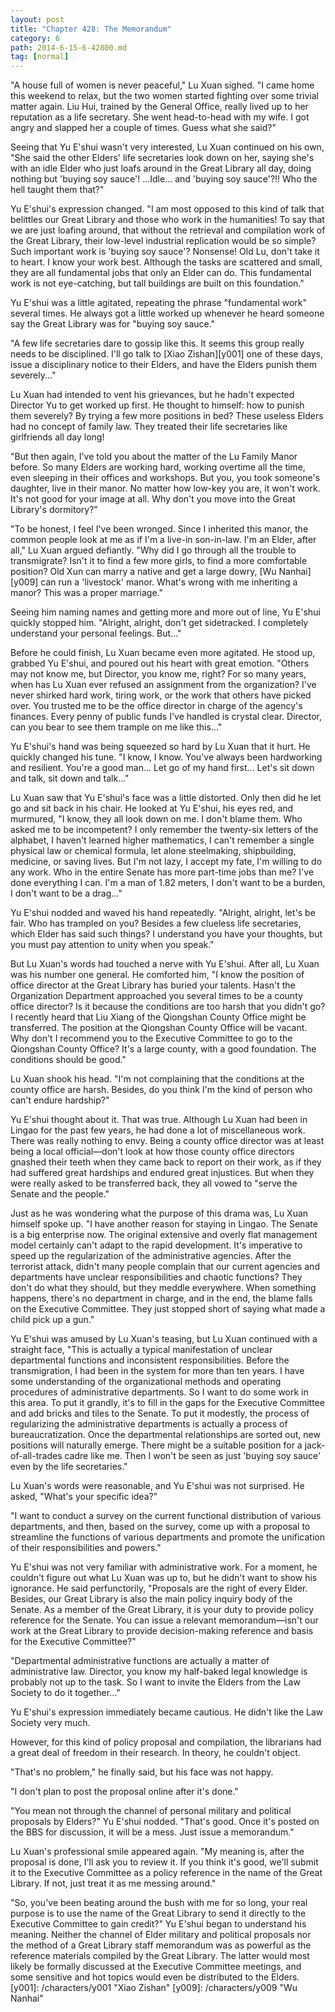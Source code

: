 ```yaml
---
layout: post
title: "Chapter 428: The Memorandum"
category: 6
path: 2014-6-15-6-42800.md
tag: [normal]
---
```


"A house full of women is never peaceful," Lu Xuan sighed. "I came home this weekend to relax, but the two women started fighting over some trivial matter again. Liu Hui, trained by the General Office, really lived up to her reputation as a life secretary. She went head-to-head with my wife. I got angry and slapped her a couple of times. Guess what she said?"

Seeing that Yu E'shui wasn't very interested, Lu Xuan continued on his own, "She said the other Elders' life secretaries look down on her, saying she's with an idle Elder who just loafs around in the Great Library all day, doing nothing but 'buying soy sauce'! ...Idle... and 'buying soy sauce'?!! Who the hell taught them that?"

Yu E'shui's expression changed. "I am most opposed to this kind of talk that belittles our Great Library and those who work in the humanities! To say that we are just loafing around, that without the retrieval and compilation work of the Great Library, their low-level industrial replication would be so simple? Such important work is 'buying soy sauce'? Nonsense! Old Lu, don't take it to heart. I know your work best. Although the tasks are scattered and small, they are all fundamental jobs that only an Elder can do. This fundamental work is not eye-catching, but tall buildings are built on this foundation."

Yu E'shui was a little agitated, repeating the phrase "fundamental work" several times. He always got a little worked up whenever he heard someone say the Great Library was for "buying soy sauce."

"A few life secretaries dare to gossip like this. It seems this group really needs to be disciplined. I'll go talk to [Xiao Zishan][y001] one of these days, issue a disciplinary notice to their Elders, and have the Elders punish them severely..."

Lu Xuan had intended to vent his grievances, but he hadn't expected Director Yu to get worked up first. He thought to himself: how to punish them severely? By trying a few more positions in bed? These useless Elders had no concept of family law. They treated their life secretaries like girlfriends all day long!

"But then again, I've told you about the matter of the Lu Family Manor before. So many Elders are working hard, working overtime all the time, even sleeping in their offices and workshops. But you, you took someone's daughter, live in their manor. No matter how low-key you are, it won't work. It's not good for your image at all. Why don't you move into the Great Library's dormitory?"

"To be honest, I feel I've been wronged. Since I inherited this manor, the common people look at me as if I'm a live-in son-in-law. I'm an Elder, after all," Lu Xuan argued defiantly. "Why did I go through all the trouble to transmigrate? Isn't it to find a few more girls, to find a more comfortable position? Old Xun can marry a native and get a large dowry, [Wu Nanhai][y009] can run a 'livestock' manor. What's wrong with me inheriting a manor? This was a proper marriage."

Seeing him naming names and getting more and more out of line, Yu E'shui quickly stopped him. "Alright, alright, don't get sidetracked. I completely understand your personal feelings. But..."

Before he could finish, Lu Xuan became even more agitated. He stood up, grabbed Yu E'shui, and poured out his heart with great emotion. "Others may not know me, but Director, you know me, right? For so many years, when has Lu Xuan ever refused an assignment from the organization? I've never shirked hard work, tiring work, or the work that others have picked over. You trusted me to be the office director in charge of the agency's finances. Every penny of public funds I've handled is crystal clear. Director, can you bear to see them trample on me like this..."

Yu E'shui's hand was being squeezed so hard by Lu Xuan that it hurt. He quickly changed his tune. "I know, I know. You've always been hardworking and resilient. You're a good man... Let go of my hand first... Let's sit down and talk, sit down and talk..."

Lu Xuan saw that Yu E'shui's face was a little distorted. Only then did he let go and sit back in his chair. He looked at Yu E'shui, his eyes red, and murmured, "I know, they all look down on me. I don't blame them. Who asked me to be incompetent? I only remember the twenty-six letters of the alphabet, I haven't learned higher mathematics, I can't remember a single physical law or chemical formula, let alone steelmaking, shipbuilding, medicine, or saving lives. But I'm not lazy, I accept my fate, I'm willing to do any work. Who in the entire Senate has more part-time jobs than me? I've done everything I can. I'm a man of 1.82 meters, I don't want to be a burden, I don't want to be a drag..."

Yu E'shui nodded and waved his hand repeatedly. "Alright, alright, let's be fair. Who has trampled on you? Besides a few clueless life secretaries, which Elder has said such things? I understand you have your thoughts, but you must pay attention to unity when you speak."

But Lu Xuan's words had touched a nerve with Yu E'shui. After all, Lu Xuan was his number one general. He comforted him, "I know the position of office director at the Great Library has buried your talents. Hasn't the Organization Department approached you several times to be a county office director? Is it because the conditions are too harsh that you didn't go? I recently heard that Liu Xiang of the Qiongshan County Office might be transferred. The position at the Qiongshan County Office will be vacant. Why don't I recommend you to the Executive Committee to go to the Qiongshan County Office? It's a large county, with a good foundation. The conditions should be good."

Lu Xuan shook his head. "I'm not complaining that the conditions at the county office are harsh. Besides, do you think I'm the kind of person who can't endure hardship?"

Yu E'shui thought about it. That was true. Although Lu Xuan had been in Lingao for the past few years, he had done a lot of miscellaneous work. There was really nothing to envy. Being a county office director was at least being a local official—don't look at how those county office directors gnashed their teeth when they came back to report on their work, as if they had suffered great hardships and endured great injustices. But when they were really asked to be transferred back, they all vowed to "serve the Senate and the people."

Just as he was wondering what the purpose of this drama was, Lu Xuan himself spoke up. "I have another reason for staying in Lingao. The Senate is a big enterprise now. The original extensive and overly flat management model certainly can't adapt to the rapid development. It's imperative to speed up the regularization of the administrative agencies. After the terrorist attack, didn't many people complain that our current agencies and departments have unclear responsibilities and chaotic functions? They don't do what they should, but they meddle everywhere. When something happens, there's no department in charge, and in the end, the blame falls on the Executive Committee. They just stopped short of saying what made a child pick up a gun."

Yu E'shui was amused by Lu Xuan's teasing, but Lu Xuan continued with a straight face, "This is actually a typical manifestation of unclear departmental functions and inconsistent responsibilities. Before the transmigration, I had been in the system for more than ten years. I have some understanding of the organizational methods and operating procedures of administrative departments. So I want to do some work in this area. To put it grandly, it's to fill in the gaps for the Executive Committee and add bricks and tiles to the Senate. To put it modestly, the process of regularizing the administrative departments is actually a process of bureaucratization. Once the departmental relationships are sorted out, new positions will naturally emerge. There might be a suitable position for a jack-of-all-trades cadre like me. Then I won't be seen as just 'buying soy sauce' even by the life secretaries."

Lu Xuan's words were reasonable, and Yu E'shui was not surprised. He asked, "What's your specific idea?"

"I want to conduct a survey on the current functional distribution of various departments, and then, based on the survey, come up with a proposal to streamline the functions of various departments and promote the unification of their responsibilities and powers."

Yu E'shui was not very familiar with administrative work. For a moment, he couldn't figure out what Lu Xuan was up to, but he didn't want to show his ignorance. He said perfunctorily, "Proposals are the right of every Elder. Besides, our Great Library is also the main policy inquiry body of the Senate. As a member of the Great Library, it is your duty to provide policy reference for the Senate. You can issue a relevant memorandum—isn't our work at the Great Library to provide decision-making reference and basis for the Executive Committee?"

"Departmental administrative functions are actually a matter of administrative law. Director, you know my half-baked legal knowledge is probably not up to the task. So I want to invite the Elders from the Law Society to do it together..."

Yu E'shui's expression immediately became cautious. He didn't like the Law Society very much.

However, for this kind of policy proposal and compilation, the librarians had a great deal of freedom in their research. In theory, he couldn't object.

"That's no problem," he finally said, but his face was not happy.

"I don't plan to post the proposal online after it's done."

"You mean not through the channel of personal military and political proposals by Elders?" Yu E'shui nodded. "That's good. Once it's posted on the BBS for discussion, it will be a mess. Just issue a memorandum."

Lu Xuan's professional smile appeared again. "My meaning is, after the proposal is done, I'll ask you to review it. If you think it's good, we'll submit it to the Executive Committee as a policy reference in the name of the Great Library. If not, just treat it as me messing around."

"So, you've been beating around the bush with me for so long, your real purpose is to use the name of the Great Library to send it directly to the Executive Committee to gain credit?" Yu E'shui began to understand his meaning. Neither the channel of Elder military and political proposals nor the method of a Great Library staff memorandum was as powerful as the reference materials compiled by the Great Library. The latter would most likely be formally discussed at the Executive Committee meetings, and some sensitive and hot topics would even be distributed to the Elders.
[y001]: /characters/y001 "Xiao Zishan"
[y009]: /characters/y009 "Wu Nanhai"